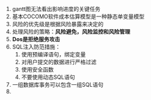 1. gantt图无法看出影响进度的关键任务
2. 基本COCOMO软件成本估算模型是一种静态单变量模型
3. 风险的优先级是根据风险暴露来决定的
4. 处理风险的策略：**风险避免，风险监控和风险管理**
5. **Dos是拒绝服务攻击**
6. SQL注入防范措施：
	1. 使用预编译语句，绑定变量
	2. 对用户提交的数据进行严格过滤
	3. 使用安全函数
	4. 不要使用动态SQL语句
7. 一组数据库事务可以包含一组SQL语句
8. 